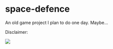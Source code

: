 # space-defence

An old game project I plan to do one day. Maybe...

Disclaimer:

![](http://phaazon.net/pub/I%20have%20no%20idea.jpg)
